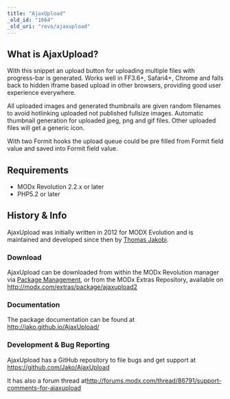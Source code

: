 ```yaml
---
title: "AjaxUpload"
_old_id: "1664"
_old_uri: "revo/ajaxupload"
---
```


## <a name="whatis"></a>What is AjaxUpload?

 With this snippet an upload button for uploading multiple files with progress-bar is generated. Works well in FF3.6+, Safari4+, Chrome and falls back to hidden iframe based upload in other browsers, providing good user experience everywhere.

 All uploaded images and generated thumbnails are given random filenames to avoid hotlinking uploaded not published fullsize images. Automatic thumbnail generation for uploaded jpeg, png and gif files. Other uploaded files will get a generic icon.

 With two Formit hooks the upload queue could be pre filled from Formit field value and saved into Formit field value.

## <a name="requirements"></a>Requirements

- MODx Revolution 2.2.x or later
- PHP5.2 or later

## History & Info

 AjaxUpload was initially written in 2012 for MODX Evolution and is maintained and developed since then by [Thomas Jakobi](https://github.com/jako).

### <a name="download"></a>Download

 AjaxUpload can be downloaded from within the MODx Revolution manager via [Package Management](display/revolution20/Package+Management "Package Management"), or from the MODx Extras Repository, available on <http://modx.com/extras/package/ajaxupload2>

 [](http://modx.com/extras/package/ajaxupload2)

### Documentation

 The package documentation can be found at <http://jako.github.io/AjaxUpload/>

### <a name="bugtracker"></a>

### Development & Bug Reporting

 AjaxUpload has a GitHub repository to file bugs and get support at <https://github.com/Jako/AjaxUpload>

 It has also a forum thread at<http://forums.modx.com/thread/86791/support-comments-for-ajaxupload>

## <a name="usage"></a>